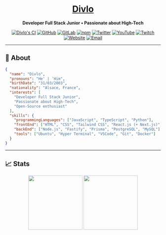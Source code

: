<h1 align="center"><a href="https://divlo.fr/">Divlo</a></h1>

<p align="center">
  <strong>Developer Full Stack Junior • Passionate about High-Tech</strong>
</p>

<p align="center">
  <a href="https://github.com/Divlo/Divlo/actions/workflows/Divlo.yml"><img src="https://github.com/Divlo/Divlo/actions/workflows/Divlo.yml/badge.svg?branch=master" alt="Divlo's CI" /></a>
  <a href="https://github.com/Divlo"><img alt="GitHub" src="https://img.shields.io/badge/-GitHub-5A5A5A?style=flat&labelColor=5A5A5A&logo=github&logoColor=white"/></a>
  <a href="https://gitlab.com/Divlo"><img alt="GitLab" src="https://img.shields.io/badge/-GitLab-303030?style=flat&labelColor=303030&logo=gitlab&logoColor=white"/></a>
  <a href="https://www.npmjs.com/~divlo"><img alt="npm" src="https://img.shields.io/badge/-npm-c4302b?style=flat&labelColor=c4302b&logo=npm&logoColor=white"/></a>
  <a href="https://twitter.com/Divlo_FR"><img alt="Twitter" src="https://img.shields.io/badge/-Twitter-1ca0f1?style=flat&labelColor=1ca0f1&logo=twitter&logoColor=white"/></a>
  <a href="https://www.youtube.com/channel/UCfEKQzI3c8vmZOrsTOi5spA"><img alt="YouTube" src="https://img.shields.io/badge/-YouTube-c4302b?style=flat&labelColor=c4302b&logo=youtube&logoColor=white"/></a>
  <a href="https://www.twitch.tv/divlo"><img alt="Twitch" src="https://img.shields.io/badge/-Twitch-9147FF?style=flat&labelColor=9147FF&logo=twitch&logoColor=white"/></a>
  <a href="https://www.divlo.fr"><img alt="Website" src="https://img.shields.io/badge/-Website-181818?style=flat&labelColor=181818&logo=Google-Chrome&logoColor=white"/></a>
  <a href="mailto:contact@divlo.fr"><img alt="Email" src="https://img.shields.io/badge/-contact@divlo.fr-2F7EBE?style=flat&labelColor=2F7EBE&logo=minutemailer&logoColor=white"/></a>
</p>

<hr />

## 📜 About

```json
{
  "name": "Divlo",
  "pronouns": "He' | 'Him",
  "birthDate": "31/03/2003",
  "nationality": "Alsace, France",
  "interests": [
    "Developer Full Stack Junior",
    "Passionate about High-Tech",
    "Open-Source enthusiast"
  ],
  "skills": {
    "programmingLanguages": ["JavaScript", "TypeScript", "Python"],
    "frontEnd": ["HTML", "CSS", "Tailwind CSS", "React.js (+ Next.js)"],
    "backEnd": ["Node.js", "Fastify", "Prisma", "PostgreSQL", "MySQL"],
    "tools": ["Ubuntu", "Hyper Terminal", "VSCode", "Git", "Docker"]
  }
}
```

<hr />

## 📈 Stats

<p align=center>
  <img height=175 align="center" src="https://github-readme-stats.vercel.app/api?username=Divlo&show_icons=true&theme=dark" />
  <img height=175 align="center" src="https://github-readme-stats.vercel.app/api/top-langs/?username=Divlo&hide=html,css,javascript&langs_count=8&layout=compact&theme=dark" />
</p>
